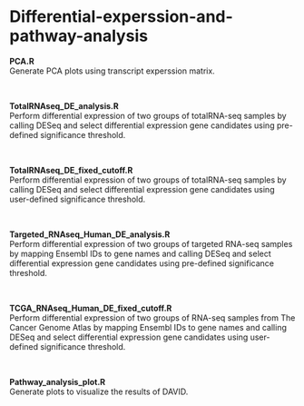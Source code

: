 # Differential-experssion-and-pathway-analysis
**PCA.R**
<br />
Generate PCA plots using transcript experssion matrix. 

<br />

**TotalRNAseq_DE_analysis.R**
<br />
Perform differential expression of two groups of totalRNA-seq samples by calling DESeq and select differential expression gene candidates using pre-defined significance threshold.

<br />

**TotalRNAseq_DE_fixed_cutoff.R**
<br />
Perform differential expression of two groups of totalRNA-seq samples by calling DESeq and select differential expression gene candidates using user-defined significance threshold. 

<br />

**Targeted_RNAseq_Human_DE_analysis.R**
<br />
Perform differential expression of two groups of targeted RNA-seq samples by mapping Ensembl IDs to gene names and calling DESeq and select differential expression gene candidates using pre-defined significance threshold. 

<br />

**TCGA_RNAseq_Human_DE_fixed_cutoff.R** 
<br />
Perform differential expression of two groups of RNA-seq samples from The Cancer Genome Atlas by mapping Ensembl IDs to gene names and calling DESeq and select differential expression gene candidates using user-defined significance threshold. 

<br />

**Pathway_analysis_plot.R**
<br />
Generate plots to visualize the results of DAVID. 
